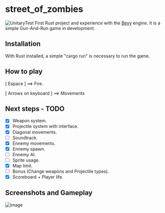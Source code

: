 # street_of_zombies
![UnitaryTest](https://github.com/Jafie/street_of_zombies/actions/workflows/rust.yml/badge.svg)
First Rust project and experience with the [Bevy](https://github.com/bevyengine/bevy) engine. It is a simple Gun-And-Run game in development.

## Installation
With Rust installed, a simple "cargo run" is necessary to run the game.

## How to play

[ Espace ] ==> Fire.

[ Arrows on keyboard ] ==> Movements

## Next steps - TODO

- [x] Weapon system.
- [x] Projectile system with interface.
- [x] Diagonal movements.
- [ ] Soundtrack.
- [x] Ennemy movements.
- [x] Ennemy spawn.
- [ ] Ennemy AI.
- [ ] Sprite usage.
- [x] Map limit.
- [ ] Bonus (Change weapons and Projectile types).
- [x] Scoreboard + Player life.

## Screenshots and Gameplay

![image](https://drive.google.com/uc?export=view&id=1e_2IazAyS63btX_7Z9G5nhLw6RYqovHC)
